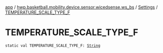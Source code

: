 [app](../../index.md) / [hwp.basketball.mobility.device.sensor.wicedsense.ws_bs](../index.md) / [Settings](index.md) / [TEMPERATURE_SCALE_TYPE_F](.)

# TEMPERATURE_SCALE_TYPE_F

`static val TEMPERATURE_SCALE_TYPE_F: `[`String`](https://kotlinlang.org/api/latest/jvm/stdlib/kotlin/-string/index.html)